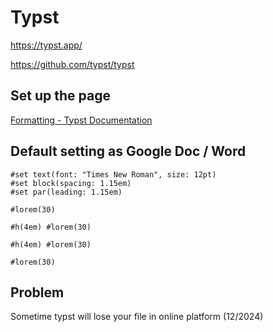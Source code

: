 # Typst

https://typst.app/

https://github.com/typst/typst

## Set up the page

[Formatting - Typst Documentation](https://typst.app/docs/tutorial/formatting/)

## Default setting as Google Doc / Word

```typ
#set text(font: "Times New Roman", size: 12pt)
#set block(spacing: 1.15em)
#set par(leading: 1.15em)

#lorem(30)

#h(4em) #lorem(30)

#h(4em) #lorem(30)

#lorem(30)
```

## Problem

Sometime typst will lose your file in online platform (12/2024)

